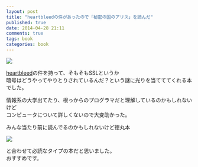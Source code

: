 ```yaml
---
layout: post
title: "heartbleedの件があったので「秘密の国のアリス」を読んだ"
published: true
date: 2014-04-28 21:11
comments: true
tags: book
categories: book 
---
```


<a href="http://www.amazon.co.jp/gp/product/B00H372H18/ref=as_li_ss_il?ie=UTF8&camp=247&creative=7399&creativeASIN=B00H372H18&linkCode=as2&tag=13nightcrows-22"><img border="0" src="http://ws-fe.amazon-adsystem.com/widgets/q?_encoding=UTF8&ASIN=B00H372H18&Format=_SL250_&ID=AsinImage&MarketPlace=JP&ServiceVersion=20070822&WS=1&tag=13nightcrows-22" ></a><img src="http://ir-jp.amazon-adsystem.com/e/ir?t=13nightcrows-22&l=as2&o=9&a=B00H372H18" width="1" height="1" border="0" alt="" style="border:none !important; margin:0px !important;" />

[heartbleed](http://heartbleed.com/)の件を持って、そもそもSSLというか  
暗号はどうやってやりとりされているんだ？という謎に光りを当てててくれる本でした。  
  
情報系の大学出てたり、根っからのプログラマだと理解しているのかもしれないけど  
コンピュータについて詳しくないので大変助かった。  
  
みんな当たり前に読んでるのかもしれないけど徳丸本

<a href="http://www.amazon.co.jp/gp/product/B00E5TJ120/ref=as_li_ss_il?ie=UTF8&camp=247&creative=7399&creativeASIN=B00E5TJ120&linkCode=as2&tag=13nightcrows-22"><img border="0" src="http://ws-fe.amazon-adsystem.com/widgets/q?_encoding=UTF8&ASIN=B00E5TJ120&Format=_SL250_&ID=AsinImage&MarketPlace=JP&ServiceVersion=20070822&WS=1&tag=13nightcrows-22" ></a><img src="http://ir-jp.amazon-adsystem.com/e/ir?t=13nightcrows-22&l=as2&o=9&a=B00E5TJ120" width="1" height="1" border="0" alt="" style="border:none !important; margin:0px !important;" />

と合わせて必読なタイプの本だと思いました。  
おすすめです。
